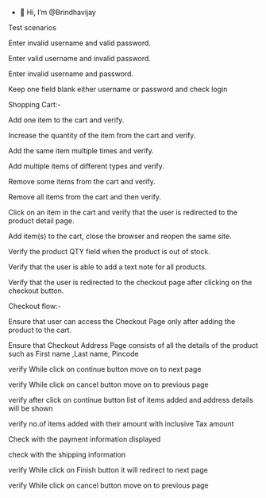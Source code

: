 - 👋 Hi, I’m @Brindhavijay

Test scenarios

Enter invalid username and valid password.

Enter valid username and invalid password.

Enter invalid username and password.

Keep one field blank either username or password and check login

Shopping Cart:-

Add one item to the cart and verify.

Increase the quantity of the item from the cart and verify.

Add the same item multiple times and verify.

Add multiple items of different types and verify.

Remove some items from the cart and verify.

Remove all items from the cart and then verify.

Click on an item in the cart and verify that the user is redirected to the product detail page.

Add item(s) to the cart, close the browser and reopen the same site.

Verify the product QTY field when the product is out of stock.

Verify that the user is able to add a text note for all products.

Verify that the user is redirected to the checkout page after clicking on the checkout button.

Checkout flow:-


Ensure that user can access the Checkout Page only after adding the product to the cart.

Ensure that Checkout Address Page consists of all the details of the product such as First name ,Last name, Pincode

verify While click on continue button move on to next page

verify While click on cancel button move on to previous page

verify after click on continue button list of items added and address details will be shown

verify no.of items added with their amount with inclusive Tax amount

Check with the payment information displayed

check with the shipping information

verify While click on Finish button it will redirect to next page

verify While click on cancel button move on to previous page
